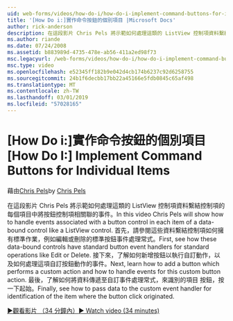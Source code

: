 ```yaml
---
uid: web-forms/videos/how-do-i/how-do-i-implement-command-buttons-for-individual-items
title: '[How Do i:]實作命令按鈕的個別項目 |Microsoft Docs'
author: rick-anderson
description: 在這段影片 Chris Pels 將示範如何處理這類的 ListView 控制項資料繫結控制項的每個項目中將按鈕控制項相關聯的事件。 第一個...
ms.author: riande
ms.date: 07/24/2008
ms.assetid: b883989d-4735-478e-ab56-411a2ed98f73
msc.legacyurl: /web-forms/videos/how-do-i/how-do-i-implement-command-buttons-for-individual-items
msc.type: video
ms.openlocfilehash: e52345ff182b9e042d4cb174b6237c92d6258755
ms.sourcegitcommit: 24b1f6decbb17bb22a45166e5fdb0845c65af498
ms.translationtype: MT
ms.contentlocale: zh-TW
ms.lasthandoff: 03/01/2019
ms.locfileid: "57028165"
---
```

<a name="how-do-i-implement-command-buttons-for-individual-items"></a><span data-ttu-id="46127-104">[How Do i:]實作命令按鈕的個別項目</span><span class="sxs-lookup"><span data-stu-id="46127-104">[How Do I:] Implement Command Buttons for Individual Items</span></span>
====================
<span data-ttu-id="46127-105">藉由[Chris Pels](https://twitter.com/chrispels)</span><span class="sxs-lookup"><span data-stu-id="46127-105">by [Chris Pels](https://twitter.com/chrispels)</span></span>

<span data-ttu-id="46127-106">在這段影片 Chris Pels 將示範如何處理這類的 ListView 控制項資料繫結控制項的每個項目中將按鈕控制項相關聯的事件。</span><span class="sxs-lookup"><span data-stu-id="46127-106">In this video Chris Pels will show how to handle events associated with a button control in each item of a data-bound control like a ListView control.</span></span> <span data-ttu-id="46127-107">首先，請參閱這些資料繫結控制項如何擁有標準作業，例如編輯或刪除的標準按鈕事件處理常式。</span><span class="sxs-lookup"><span data-stu-id="46127-107">First, see how these data-bound controls have standard button event handlers for standard operations like Edit or Delete.</span></span> <span data-ttu-id="46127-108">接下來，了解如何新增按鈕以執行自訂動作，以及如何處理這項自訂按鈕動作的事件。</span><span class="sxs-lookup"><span data-stu-id="46127-108">Next, learn how to add a button which performs a custom action and how to handle events for this custom button action.</span></span> <span data-ttu-id="46127-109">最後，了解如何將資料傳遞至自訂事件處理常式，來識別的項目 按鈕，按一下起始。</span><span class="sxs-lookup"><span data-stu-id="46127-109">Finally, see how to pass data to the custom event handler for identification of the item where the button click originated.</span></span>

[<span data-ttu-id="46127-110">&#9654;觀看影片 （34 分鐘內）</span><span class="sxs-lookup"><span data-stu-id="46127-110">&#9654; Watch video (34 minutes)</span></span>](https://channel9.msdn.com/Blogs/ASP-NET-Site-Videos/how-do-i-implement-command-buttons-for-individual-items)
